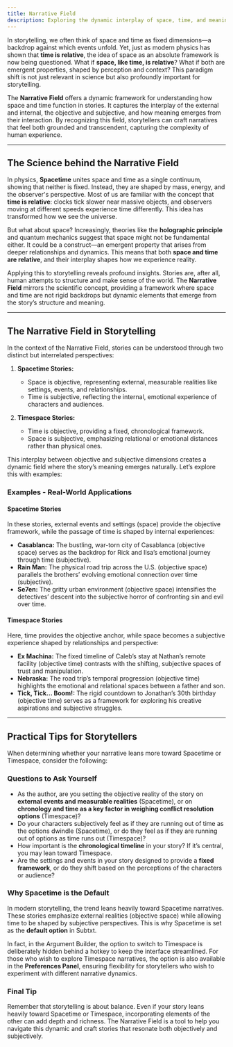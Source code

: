 ```yaml
---
title: Narrative Field
description: Exploring the dynamic interplay of space, time, and meaning in storytelling
---
```


In storytelling, we often think of space and time as fixed dimensions—a backdrop against which events unfold. Yet, just as modern physics has shown that **time is relative**, the idea of space as an absolute framework is now being questioned. What if **space, like time, is relative**? What if both are emergent properties, shaped by perception and context? This paradigm shift is not just relevant in science but also profoundly important for storytelling.

The **Narrative Field** offers a dynamic framework for understanding how space and time function in stories. It captures the interplay of the external and internal, the objective and subjective, and how meaning emerges from their interaction. By recognizing this field, storytellers can craft narratives that feel both grounded and transcendent, capturing the complexity of human experience.

---

## The Science behind the Narrative Field

In physics, **Spacetime** unites space and time as a single continuum, showing that neither is fixed. Instead, they are shaped by mass, energy, and the observer's perspective. Most of us are familiar with the concept that **time is relative**: clocks tick slower near massive objects, and observers moving at different speeds experience time differently. This idea has transformed how we see the universe.

But what about space? Increasingly, theories like the **holographic principle** and quantum mechanics suggest that space might not be fundamental either. It could be a construct—an emergent property that arises from deeper relationships and dynamics. This means that both **space and time are relative**, and their interplay shapes how we experience reality.

Applying this to storytelling reveals profound insights. Stories are, after all, human attempts to structure and make sense of the world. The **Narrative Field** mirrors the scientific concept, providing a framework where space and time are not rigid backdrops but dynamic elements that emerge from the story’s structure and meaning.

---

## The Narrative Field in Storytelling

In the context of the Narrative Field, stories can be understood through two distinct but interrelated perspectives:

1. **Spacetime Stories:**
   - Space is objective, representing external, measurable realities like settings, events, and relationships.
   - Time is subjective, reflecting the internal, emotional experience of characters and audiences.

2. **Timespace Stories:**
   - Time is objective, providing a fixed, chronological framework.
   - Space is subjective, emphasizing relational or emotional distances rather than physical ones.

This interplay between objective and subjective dimensions creates a dynamic field where the story’s meaning emerges naturally. Let’s explore this with examples:

### Examples - Real-World Applications

#### Spacetime Stories
In these stories, external events and settings (space) provide the objective framework, while the passage of time is shaped by internal experiences:
- **Casablanca:** The bustling, war-torn city of Casablanca (objective space) serves as the backdrop for Rick and Ilsa’s emotional journey through time (subjective).
- **Rain Man:** The physical road trip across the U.S. (objective space) parallels the brothers’ evolving emotional connection over time (subjective).
- **Se7en:** The gritty urban environment (objective space) intensifies the detectives’ descent into the subjective horror of confronting sin and evil over time.

#### Timespace Stories
Here, time provides the objective anchor, while space becomes a subjective experience shaped by relationships and perspective:
- **Ex Machina:** The fixed timeline of Caleb’s stay at Nathan’s remote facility (objective time) contrasts with the shifting, subjective spaces of trust and manipulation.
- **Nebraska:** The road trip’s temporal progression (objective time) highlights the emotional and relational spaces between a father and son.
- **Tick, Tick… Boom!:** The rigid countdown to Jonathan’s 30th birthday (objective time) serves as a framework for exploring his creative aspirations and subjective struggles.

---

## Practical Tips for Storytellers

When determining whether your narrative leans more toward Spacetime or Timespace, consider the following:

### Questions to Ask Yourself
- As the author, are you setting the objective reality of the story on **external events and measurable realities** (Spacetime), or on **chronology and time as a key factor in weighing conflict resolution options** (Timespace)?
- Do your characters subjectively feel as if they are running out of time as the options dwindle (Spacetime), or do they feel as if they are running out of options as time runs out (Timespace)?
- How important is the **chronological timeline** in your story? If it’s central, you may lean toward Timespace.
- Are the settings and events in your story designed to provide a **fixed framework**, or do they shift based on the perceptions of the characters or audience?

### Why Spacetime is the Default
In modern storytelling, the trend leans heavily toward Spacetime narratives. These stories emphasize external realities (objective space) while allowing time to be shaped by subjective perspectives. This is why Spacetime is set as the **default option** in Subtxt.

In fact, in the Argument Builder, the option to switch to Timespace is deliberately hidden behind a hotkey to keep the interface streamlined. For those who wish to explore Timespace narratives, the option is also available in the **Preferences Panel**, ensuring flexibility for storytellers who wish to experiment with different narrative dynamics.

### Final Tip
Remember that storytelling is about balance. Even if your story leans heavily toward Spacetime or Timespace, incorporating elements of the other can add depth and richness. The Narrative Field is a tool to help you navigate this dynamic and craft stories that resonate both objectively and subjectively.